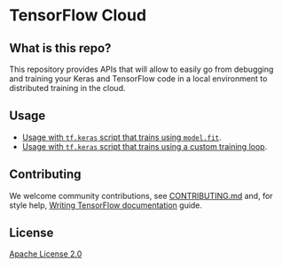 # TensorFlow Cloud

<h2>What is this repo?</h2>

This repository provides APIs that will allow to easily go from debugging and training your Keras and TensorFlow code in a local environment to distributed training in the cloud.


## Usage

- [Usage with `tf.keras` script that trains using `model.fit`](tests/call_run_on_script_with_keras_fit.py).
- [Usage with `tf.keras` script that trains using a custom training loop](tests/call_run_on_script_with_keras_ctl.py).

## Contributing

We welcome community contributions, see [CONTRIBUTING.md](CONTRIBUTING.md) and, for style help,
[Writing TensorFlow documentation](https://www.tensorflow.org/community/documentation)
guide.

## License

[Apache License 2.0](LICENSE)
